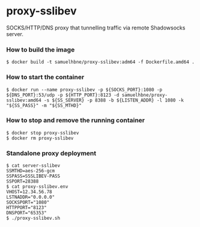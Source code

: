 # proxy-sslibev
SOCKS/HTTP/DNS proxy that tunnelling traffic via remote Shadowsocks server.

### How to build the image
```
$ docker build -t samuelhbne/proxy-sslibev:adm64 -f Dockerfile.amd64 .
```

### How to start the container
```
$ docker run --name proxy-sslibev -p ${SOCKS_PORT}:1080 -p ${DNS_PORT}:53/udp -p ${HTTP_PORT}:8123 -d samuelhbne/proxy-sslibev:amd64 -s ${SS_SERVER} -p 8388 -b ${LISTEN_ADDR} -l 1080 -k "${SS_PASS}" -m "${SS_MTHD}"
```

### How to stop and remove the running container
```
$ docker stop proxy-sslibev
$ docker rm proxy-sslibev
```

### Standalone proxy deployment
```
$ cat server-sslibev
SSMTHD=aes-256-gcm
SSPASS=SSSLIBEV-PASS
SSPORT=28388
$ cat proxy-sslibev.env
VHOST=12.34.56.78
LSTNADDR="0.0.0.0"
SOCKSPORT="1080"
HTTPPORT="8123"
DNSPORT="65353"
$ ./proxy-sslibev.sh
```
